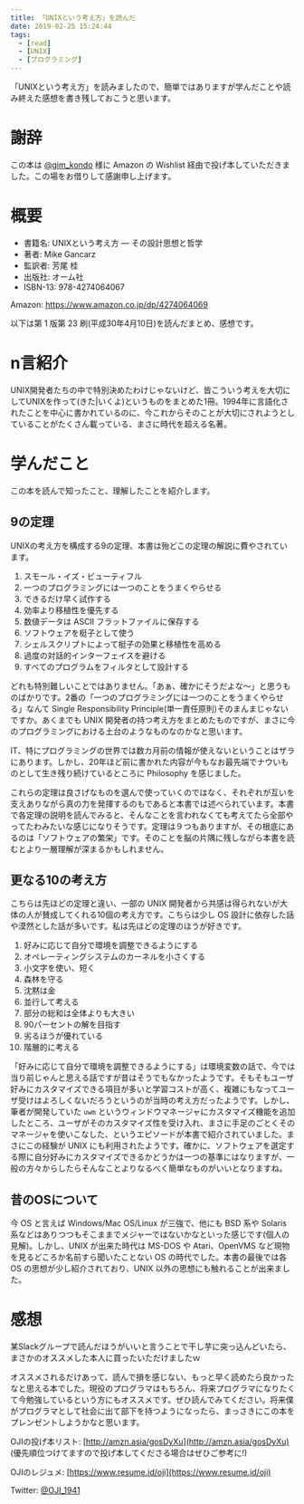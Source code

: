 ```yaml
---
title: 「UNIXという考え方」を読んだ
date: 2019-02-25 15:24:44
tags:
  - [read]
  - [UNIX]
  - [プログラミング]
---
```

「UNIXという考え方」を読みましたので、簡単ではありますが学んだことや読み終えた感想を書き残しておこうと思います。

# 謝辞
この本は [@gim_kondo](https://twitter.com/gim_kondo) 様に Amazon の Wishlist 経由で投げ本していただきました。この場をお借りして感謝申し上げます。

# 概要

- 書籍名: UNIXという考え方 ― その設計思想と哲学
- 著者: Mike Gancarz
- 監訳者: 芳尾 桂
- 出版社: オーム社
- ISBN-13: 978-4274064067

Amazon: https://www.amazon.co.jp/dp/4274064069

以下は第 1 版第 23 刷(平成30年4月10日)を読んだまとめ、感想です。

# n言紹介
UNIX開発者たちの中で特別決めたわけじゃないけど、皆こういう考えを大切にしてUNIXを作って(きた|いくよ)というものをまとめた1冊。1994年に言語化されたことを中心に書かれているのに、今これからそのことが大切にされようとしていることがたくさん載っている、まさに時代を超える名著。

# 学んだこと
この本を読んで知ったこと、理解したことを紹介します。

## 9の定理
UNIXの考え方を構成する9の定理、本書は殆どこの定理の解説に費やされています。

1. スモール・イズ・ビューティフル
2. 一つのプログラミングには一つのことをうまくやらせる
3. できるだけ早く試作する
4. 効率より移植性を優先する
5. 数値データは ASCII フラットファイルに保存する
6. ソフトウェアを梃子として使う
7. シェルスクリプトによって梃子の効果と移植性を高める
8. 過度の対話的インターフェイスを避ける
9. すべてのプログラムをフィルタとして設計する

どれも特別難しいことではありません。「あぁ、確かにそうだよな〜」と思うものばかりです。2番の「一つのプログラミングには一つのことをうまくやらせる」なんて Single Responsibility Principle(単一責任原則)そのまんまじゃないですか。あくまでも UNIX 開発者の持つ考え方をまとめたものですが、まさに今のプログラミングにおける土台のようなものなのかなと思います。

IT、特にプログラミングの世界では数カ月前の情報が使えないということはザラにあります。しかし、20年ほど前に書かれた内容が今もなお最先端でナウいものとして生き残り続けているところに Philosophy を感じました。

これらの定理は良さげなものを選んで使っていくのではなく、それぞれが互いを支えありながら真の力を発揮するのもであると本書では述べられています。本書で各定理の説明を読んでみると、そんなことを言われなくても考えてたら全部やってたわみたいな感じになりそうです。定理は９つもありますが、その根底にあるのは「ソフトウェアの繁栄」です。そのことを脳の片隅に残しながら本書を読むとより一層理解が深まるかもしれません。

## 更なる10の考え方
こちらは先ほどの定理と違い、一部の UNIX 開発者から共感は得られないが大体の人が賛成してくれる10個の考え方です。こちらは少し OS 設計に依存した話や漠然とした話が多いです。私は先ほどの定理のほうが好きです。

1. 好みに応じて自分で環境を調整できるようにする
2. オペレーティングシステムのカーネルを小さくする
3. 小文字を使い、短く
4. 森林を守る
5. 沈黙は金
6. 並行して考える
7. 部分の総和は全体よりも大きい
8. 90パーセントの解を目指す
9. 劣るほうが優れている
10. 階層的に考える

「好みに応じて自分で環境を調整できるようにする」は環境変数の話で、今では当り前じゃんと思える話ですが昔はそうでもなかったようです。そもそもユーザ好みにカスタマイズできる項目が多いと学習コストが高く、複雑にもなってユーザ受けはよろしくないだろうというのが当時の考え方だったようです。しかし、筆者が開発していた `uwm` というウィンドウマネージャにカスタマイズ機能を追加したところ、ユーザがそのカスタマイズ性を受け入れ、まさに手足のごとくそのマネージャを使いこなした、というエピソードが本書で紹介されていました。まさにこの経験が UNIX にも利用されたようです。確かに、ソフトウェアを選定する際に自分好みにカスタマイズできるかどうかは一つの基準にはなりますが、一般の方々からしたらそんなことよりなるべく簡単なものがいいとなりますね。


## 昔のOSについて
今 OS と言えば Windows/Mac OS/Linux が三強で、他にも BSD 系や Solaris 系などはありつつもそこままでメジャーではないかなといった感じです(個人の見解)。しかし、UNIX が出来た時代は MS-DOS や Atari、OpenVMS など現物を見るどころか名前すら聞いたことない OS の時代でした。本書の最後では各 OS の思想が少し紹介されており、UNIX 以外の思想にも触れることが出来ました。

# 感想
某Slackグループで読んだほうがいいと言うことで干し芋に突っ込んどいたら、まさかのオススメした本人に買ったいただけましたｗ

オススメされるだけあって、読んで損を感じない、もっと早く読めたら良かったなと思える本でした。現役のプログラマはもちろん、将来プログラマになりたくて今勉強しているという方にもオススメです。ぜひ読んでみてください。将来僕がプログラマとして社会に出て部下を持つようになったら、まっさきにこの本をプレンゼントしようかなと思います。

OJIの投げ本リスト: [http://amzn.asia/gosDyXu](http://amzn.asia/gosDyXu) (優先順位つけてますので投げ本してくださる場合はぜひご参考に!)

OJIのレジュメ: [https://www.resume.id/oji](https://www.resume.id/oji)

Twitter: [@OJI_1941](https://twitter.com/OJI_1941)